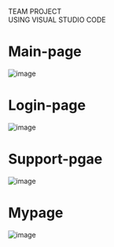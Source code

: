 TEAM PROJECT</br>
USING VISUAL STUDIO CODE</br>

# Main-page
![image](https://github.com/ChoiEuiCheon/COSVIEW/assets/103105033/2c5c8e3c-e4cf-4c53-97ac-d6da646ae15b)
# Login-page
![image](https://github.com/ChoiEuiCheon/COSVIEW/assets/103105033/bc2bda47-eaac-484c-8901-83be0bd49873)
# Support-pgae
![image](https://github.com/ChoiEuiCheon/COSVIEW/assets/103105033/642bf1d7-c487-49e8-adca-2b5890ad7fe5)
# Mypage 
![image](https://github.com/ChoiEuiCheon/COSVIEW/assets/103105033/7ec3e386-dab9-401d-82ef-9ef82a5116b8)


<p align="center"
  <img src="https://github.com/ChoiEuiCheon/COSVIEW/assets/103105033/bd535128-2522-4908-98f0-92c0d3d3fcb8"]>
</p>
<p align="center"
  <img src="https://github.com/ChoiEuiCheon/COSVIEW/assets/103105033/642bf1d7-c487-49e8-adca-2b5890ad7fe5"]>
</p>
<p align="center"
  <img src="https://github.com/ChoiEuiCheon/COSVIEW/assets/103105033/bc2bda47-eaac-484c-8901-83be0bd49873"]>
</p>
<p align="center"
  <img src="https://github.com/ChoiEuiCheon/COSVIEW/assets/103105033/7ec3e386-dab9-401d-82ef-9ef82a5116b8"]>
</p>
